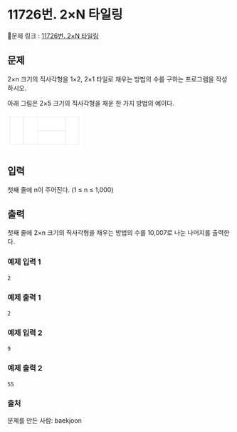 # 11726번. 2×N 타일링 
🔗문제 링크 : [11726번. 2×N 타일링](https://www.acmicpc.net/problem/11726)

## 문제
2×n 크기의 직사각형을 1×2, 2×1 타일로 채우는 방법의 수를 구하는 프로그램을 작성하시오.

아래 그림은 2×5 크기의 직사각형을 채운 한 가지 방법의 예이다.

![img.png](img.png)


## 입력
첫째 줄에 n이 주어진다. (1 ≤ n ≤ 1,000)

## 출력
첫째 줄에 2×n 크기의 직사각형을 채우는 방법의 수를 10,007로 나눈 나머지를 출력한다.

### 예제 입력 1
```
2
```
### 예제 출력 1
```
2
```
### 예제 입력 2
```
9
```
### 예제 출력 2
```
55
```
### 출처
문제를 만든 사람: baekjoon